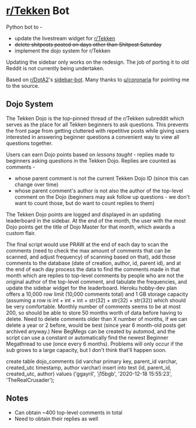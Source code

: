# [r/Tekken](https://www.reddit.com/r/Tekken/) Bot

Python bot to -

- update the livestream widget for [r/Tekken](https://www.reddit.com/r/Tekken/)
- ~~delete shitposts posted on days other than Shitpost Saturday~~
- implement the dojo system for r/Tekken

Updating the sidebar only works on the redesign. The job of porting it to old Reddit is not currently being undertaken.

Based on [r/DotA2](https://www.reddit.com/r/DotA2)'s [sidebar-bot](https://github.com/redditdota/sidebar-bot). Many thanks to [u/coronaria](https://www.reddit.com/user/coronaria) for pointing me to the source.

## Dojo System

The Tekken Dojo is the top-pinned thread of the r/Tekken subreddit which serves as the place for
all Tekken beginners to ask questions. This prevents the front page from getting cluttered with
repetitive posts while giving users interested in answering beginner questions a convenient way to
view all questions together.

Users can earn Dojo points based on *lessons taught* - replies made to beginners asking questions in
the Tekken Dojo. Replies are counted as comments -

- whose parent comment is not the current Tekken Dojo ID (since this can change over time)
- whose parent comment's author is not also the author of the top-level comment on the Dojo
(beginners may ask follow up questions - we don't want to count those, but do want to count replies
to them)

The Tekken Dojo points are logged and displayed in an updating leaderboard in the sidebar. At the
end of the month, the user with the most Dojo points get the title of Dojo Master for that month,
which awards a custom flair.

The final script would use PRAW at the end of each day to scan the comments (need to check the max
amount of comments that can be scanned, and adjust frequency) of scanning based on that), add those
comments to the database (date of creation, author, id, parent id), and at the end of each day
process the data to find the comments made in that month which are replies to top-level comments by
people who are not the original author of the top-level comment, and tabulate the frequencies, and
update the sidebar widget for the leaderboard. Heroku hobby-dev plan offers a 10,000 row limit
(10,000 comments total) and 1 GB storage capacity (assuming a row is int + int + int + str(32) +
str(32) + str(32)) which should be very comfortable. Monthly number of comments seems to be at most
200, so should be able to store 50 months worth of data before having to delete. Need to delete
comments older than X number of months, if we can delete a year or 2 before, would be best (since
year 6 month-old posts get archived anyway.) New BegMegs can be created by automod, and the script
can use a constant or automatically find the newest Beginner Megathread to use (once every 6 months).
Problems will only occur if the sub grows to a large capacity, but I don't think that'll happen soon.

create table dojo_comments (id varchar primary key, parent_id varchar, created_utc timestamp, author varchar)
insert into test (id, parent_id, created_utc, author) values ('ggayril', 'j15bgb', '2020-12-18 15:55:23', 'TheRealCrusader');

## Notes

- Can obtain ~400 top-level comments in total
- Need to obtain their replies as well